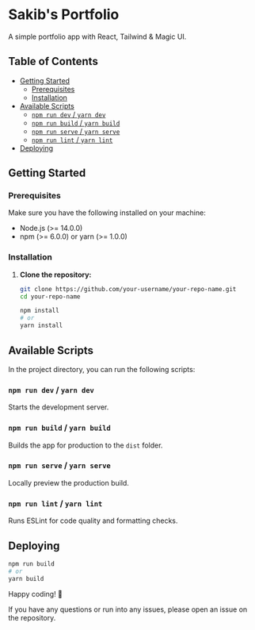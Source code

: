 # Sakib's Portfolio

A simple portfolio app with React, Tailwind & Magic UI. 

## Table of Contents

- [Getting Started](#getting-started)
  - [Prerequisites](#prerequisites)
  - [Installation](#installation)
- [Available Scripts](#available-scripts)
  - [`npm run dev` / `yarn dev`](#npm-run-dev--yarn-dev)
  - [`npm run build` / `yarn build`](#npm-run-build--yarn-build)
  - [`npm run serve` / `yarn serve`](#npm-run-serve--yarn-serve)
  - [`npm run lint` / `yarn lint`](#npm-run-lint--yarn-lint)
- [Deploying](#deploying)

## Getting Started

### Prerequisites

Make sure you have the following installed on your machine:

- Node.js (>= 14.0.0)
- npm (>= 6.0.0) or yarn (>= 1.0.0)

### Installation

1. **Clone the repository:**

   ```sh
   git clone https://github.com/your-username/your-repo-name.git
   cd your-repo-name
   
   npm install
   # or
   yarn install
   ```
   
## Available Scripts

In the project directory, you can run the following scripts:

### `npm run dev` / `yarn dev`

Starts the development server.

### `npm run build` / `yarn build`

Builds the app for production to the `dist` folder.

### `npm run serve` / `yarn serve`

Locally preview the production build.

### `npm run lint` / `yarn lint`

Runs ESLint for code quality and formatting checks.


## Deploying
```sh
npm run build
# or
yarn build
```

Happy coding! 🚀

If you have any questions or run into any issues, please open an issue on the repository.



   
   
   
   